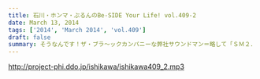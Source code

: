 ```yaml
---
title: 石川・ホンマ・ぶるんのBe-SIDE Your Life! vol.409-2
date: March 13, 2014
tags: ['2014', 'March 2014', 'vol.409']
draft: false
summary: そうなんです！ザ・ブラ～ックカンパニーな弊社サウンドマン＝略して「ＳＭ２．５」の本社移転のため、マンゴースタジオでの収録も今月で最後。あと２回となります。そして伝説へ・・・ＮＡＭＡＥ
---
```


http://project-phi.ddo.jp/ishikawa/ishikawa409_2.mp3